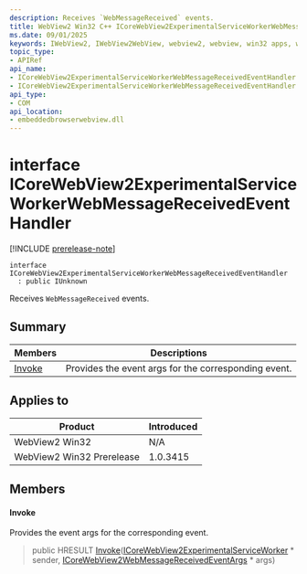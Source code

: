 ```yaml
---
description: Receives `WebMessageReceived` events.
title: WebView2 Win32 C++ ICoreWebView2ExperimentalServiceWorkerWebMessageReceivedEventHandler
ms.date: 09/01/2025
keywords: IWebView2, IWebView2WebView, webview2, webview, win32 apps, win32, edge, ICoreWebView2, ICoreWebView2Controller, browser control, edge html, ICoreWebView2ExperimentalServiceWorkerWebMessageReceivedEventHandler
topic_type: 
- APIRef
api_name:
- ICoreWebView2ExperimentalServiceWorkerWebMessageReceivedEventHandler
- ICoreWebView2ExperimentalServiceWorkerWebMessageReceivedEventHandler.Invoke
api_type:
- COM
api_location:
- embeddedbrowserwebview.dll
---
```


# interface ICoreWebView2ExperimentalServiceWorkerWebMessageReceivedEventHandler

[!INCLUDE [prerelease-note](../includes/prerelease-note.md)]

```
interface ICoreWebView2ExperimentalServiceWorkerWebMessageReceivedEventHandler
  : public IUnknown
```

Receives `WebMessageReceived` events.

## Summary

 Members                        | Descriptions
--------------------------------|---------------------------------------------
[Invoke](#invoke) | Provides the event args for the corresponding event.

## Applies to

Product                         | Introduced
--------------------------------|---------------------------------------------
WebView2 Win32            |    N/A
WebView2 Win32 Prerelease |    1.0.3415

## Members

#### Invoke

Provides the event args for the corresponding event.

> public HRESULT [Invoke](#invoke)([ICoreWebView2ExperimentalServiceWorker](icorewebview2experimentalserviceworker.md#icorewebview2experimentalserviceworker) * sender, [ICoreWebView2WebMessageReceivedEventArgs](icorewebview2webmessagereceivedeventargs.md#icorewebview2webmessagereceivedeventargs) * args)

